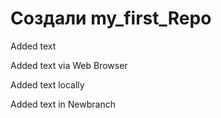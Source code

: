 ﻿# Создали  my_first_Repo

Added text

Added text via Web Browser

Added text locally

Added text in Newbranch